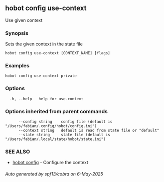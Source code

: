 ## hobot config use-context

Use given context

### Synopsis

Sets the given context in the state file

```
hobot config use-context [CONTEXT_NAME] [flags]
```

### Examples

```
hobot config use-context private
```

### Options

```
  -h, --help   help for use-context
```

### Options inherited from parent commands

```
      --config string    config file (default is "/Users/fabian/.config/hobot/config.ini")
      --context string   default is read from state file or "default"
      --state string     state file (default is "/Users/fabian/.local/state/hobot/state.ini")
```

### SEE ALSO

* [hobot config](hobot_config.md)	 - Configure the context

###### Auto generated by spf13/cobra on 6-May-2025
